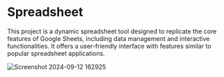 # Spreadsheet
This project is a dynamic spreadsheet tool designed to replicate the core features of Google Sheets, including data management and interactive functionalities. It offers a user-friendly interface with features similar to popular spreadsheet applications.

![Screenshot 2024-09-12 162925](https://github.com/user-attachments/assets/e84cf3de-1436-4117-b364-305196d30e18)
